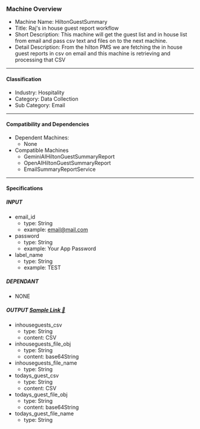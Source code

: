 ### Machine Overview
- Machine Name: HiltonGuestSummary
- Title: Raj's in house guest report workflow
- Short Description: This machine will get the guest list and in house list from email and pass csv text and files on to the next machine.
- Detail Description: From the hilton PMS we are fetching the in house guest reports in csv on email and this machine is retrieving and processing that CSV


-------------------------------------

#### Classification
- Industry: Hospitality
- Category: Data Collection
- Sub Category: Email

-------------------------------------

#### Compatibility and Dependencies
- Dependent Machines:
  - None
- Compatible Machines
  - GeminiAIHiltonGuestSummaryReport
  - OpenAIHiltonGuestSummaryReport
  - EmailSummaryReportService

-------------------------------------
#### Specifications

##### INPUT
- email_id
  - type: String
  - example: email@mail.com
- password
  - type: String
  - example: Your App Password
- label_name
  - type: String
  - example: TEST


##### DEPENDANT
- NONE

##### OUTPUT <u>[Sample Link 🔗](https://drive.google.com/file/d/1f7GlQqoiVkIm5uiPcJOwnFnOXC4s867w/view?usp=sharing)</u>
- inhouseguests_csv
  - type: String
  - content: CSV
- inhouseguests_file_obj
  - type: String
  - content: base64String
- inhouseguests_file_name
  - type: String
- todays_guest_csv
  - type: String
  - content: CSV
- todays_guest_file_obj
  - type: String
  - content: base64String
- todays_guest_file_name
  - type: String
